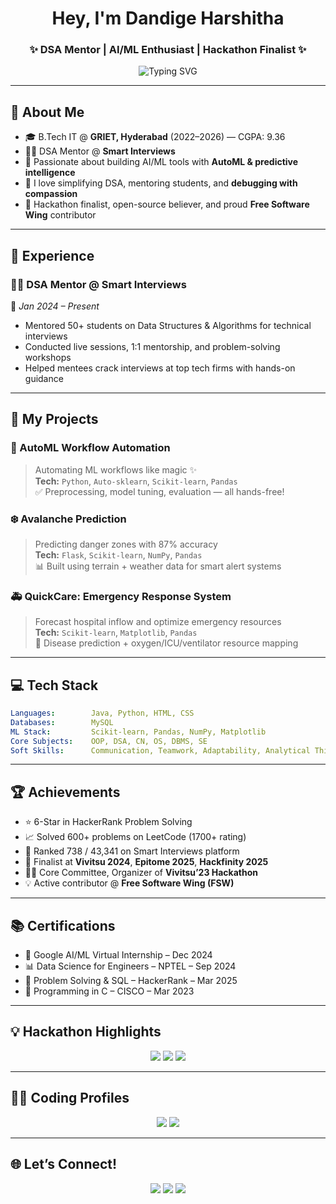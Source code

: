 <h1 align="center"> Hey, I'm Dandige Harshitha </h1>
<h3 align="center">✨ DSA Mentor | AI/ML Enthusiast | Hackathon Finalist ✨</h3>

<p align="center">
  <img src="https://readme-typing-svg.demolab.com/?font=Fira+Code&pause=1000&color=F06292&center=true&vCenter=true&width=435&lines=Code.+Create.+Conquer.;ML+Models+With+Style.;Hackathons+%7C+Mentoring+%7C+Dreaming+Big" alt="Typing SVG" />
</p>

---

## 🌟 About Me

- 🎓 B.Tech IT @ **GRIET, Hyderabad** (2022–2026) — CGPA: 9.36  
- 👩‍🏫 DSA Mentor @ **Smart Interviews**  
- 🤖 Passionate about building AI/ML tools with **AutoML & predictive intelligence**  
- 💬 I love simplifying DSA, mentoring students, and **debugging with compassion**  
- 💃 Hackathon finalist, open-source believer, and proud **Free Software Wing** contributor  

---

## 💼 Experience

### 👩‍🏫 DSA Mentor @ Smart Interviews  
📍 *Jan 2024 – Present*  
- Mentored 50+ students on Data Structures & Algorithms for technical interviews  
- Conducted live sessions, 1:1 mentorship, and problem-solving workshops  
- Helped mentees crack interviews at top tech firms with hands-on guidance

---

## 🚀 My Projects

### 🔮 AutoML Workflow Automation
> Automating ML workflows like magic ✨  
**Tech:** `Python`, `Auto-sklearn`, `Scikit-learn`, `Pandas`  
✅ Preprocessing, model tuning, evaluation — all hands-free!

### ❄️ Avalanche Prediction
> Predicting danger zones with 87% accuracy  
**Tech:** `Flask`, `Scikit-learn`, `NumPy`, `Pandas`  
📊 Built using terrain + weather data for smart alert systems

### 🚑 QuickCare: Emergency Response System
> Forecast hospital inflow and optimize emergency resources  
**Tech:** `Scikit-learn`, `Matplotlib`, `Pandas`  
🧠 Disease prediction + oxygen/ICU/ventilator resource mapping

---

## 💻 Tech Stack

```yaml
Languages:        Java, Python, HTML, CSS
Databases:        MySQL
ML Stack:         Scikit-learn, Pandas, NumPy, Matplotlib
Core Subjects:    OOP, DSA, CN, OS, DBMS, SE
Soft Skills:      Communication, Teamwork, Adaptability, Analytical Thinking
```

---

## 🏆 Achievements

- ⭐ 6-Star in HackerRank Problem Solving  
- 📈 Solved 600+ problems on LeetCode (1700+ rating)  
- 🥇 Ranked 738 / 43,341 on Smart Interviews platform  
- 🏁 Finalist at **Vivitsu 2024**, **Epitome 2025**, **Hackfinity 2025**  
- 🧑‍💼 Core Committee, Organizer of **Vivitsu’23 Hackathon**  
- 💡 Active contributor @ **Free Software Wing (FSW)**  

---

## 📚 Certifications

- 🧠 Google AI/ML Virtual Internship – Dec 2024  
- 📊 Data Science for Engineers – NPTEL – Sep 2024  
- 🏅 Problem Solving & SQL – HackerRank – Mar 2025  
- 💾 Programming in C – CISCO – Mar 2023  

---

## 💡 Hackathon Highlights

<p align="center">
  <img src="https://img.shields.io/badge/Vivitsu%202024-Finalist-f06292?style=for-the-badge">
  <img src="https://img.shields.io/badge/Epitome%202025-Finalist-f48fb1?style=for-the-badge">
  <img src="https://img.shields.io/badge/Hackfinity%202025-Finalist-fce4ec?style=for-the-badge">
</p>

---

## 👩‍💻 Coding Profiles

<p align="center">
  <a href="https://leetcode.com"><img src="https://img.shields.io/badge/LeetCode-600%2B_Problems-orange?style=for-the-badge&logo=leetcode" /></a>
  <a href="https://www.hackerrank.com"><img src="https://img.shields.io/badge/HackerRank-6_Stars-brightgreen?style=for-the-badge&logo=hackerrank" /></a>
</p>

---

## 🌐 Let’s Connect!

<p align="center">
  <a href="mailto:harshithadandige01@gmail.com"><img src="https://img.shields.io/badge/Gmail-harshithadandige01%40gmail.com-D14836?style=for-the-badge&logo=gmail&logoColor=white"></a>
  <a href="https://github.com/YourGitHubUsernameHere"><img src="https://img.shields.io/badge/GitHub-DandigeHarshitha-181717?style=for-the-badge&logo=github&logoColor=white"></a>
  <a href="https://www.linkedin.com/in/YourLinkedInUsernameHere"><img src="https://img.shields.io/badge/LinkedIn-Connect-blue?style=for-the-badge&logo=linkedin&logoColor=white"></a>
</p>

